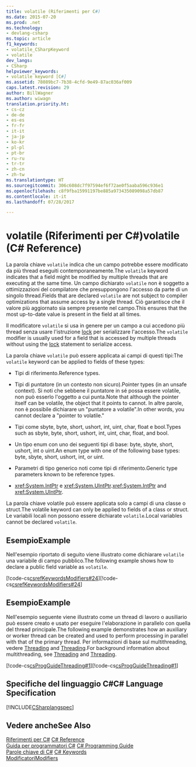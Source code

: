 ```yaml
---
title: volatile (Riferimenti per C#)
ms.date: 2015-07-20
ms.prod: .net
ms.technology:
- devlang-csharp
ms.topic: article
f1_keywords:
- volatile_CSharpKeyword
- volatile
dev_langs:
- CSharp
helpviewer_keywords:
- volatile keyword [C#]
ms.assetid: 78089bc7-7b38-4cfd-9e49-87ac036af009
caps.latest.revision: 29
author: BillWagner
ms.author: wiwagn
translation.priority.ht:
- cs-cz
- de-de
- es-es
- fr-fr
- it-it
- ja-jp
- ko-kr
- pl-pl
- pt-br
- ru-ru
- tr-tr
- zh-cn
- zh-tw
ms.translationtype: HT
ms.sourcegitcommit: 306c608dc7f97594ef6f72ae0f5aaba596c936e1
ms.openlocfilehash: c8f9fba15991197be885a973435089098a57db87
ms.contentlocale: it-it
ms.lasthandoff: 07/28/2017

---
```

# <a name="volatile-c-reference"></a><span data-ttu-id="e9a8c-102">volatile (Riferimenti per C#)</span><span class="sxs-lookup"><span data-stu-id="e9a8c-102">volatile (C# Reference)</span></span>
<span data-ttu-id="e9a8c-103">La parola chiave `volatile` indica che un campo potrebbe essere modificato da più thread eseguiti contemporaneamente.</span><span class="sxs-lookup"><span data-stu-id="e9a8c-103">The `volatile` keyword indicates that a field might be modified by multiple threads that are executing at the same time.</span></span> <span data-ttu-id="e9a8c-104">Un campo dichiarato `volatile` non è soggetto a ottimizzazioni del compilatore che presuppongono l'accesso da parte di un singolo thread.</span><span class="sxs-lookup"><span data-stu-id="e9a8c-104">Fields that are declared `volatile` are not subject to compiler optimizations that assume access by a single thread.</span></span> <span data-ttu-id="e9a8c-105">Ciò garantisce che il valore più aggiornato sia sempre presente nel campo.</span><span class="sxs-lookup"><span data-stu-id="e9a8c-105">This ensures that the most up-to-date value is present in the field at all times.</span></span>  
  
 <span data-ttu-id="e9a8c-106">Il modificatore `volatile` si usa in genere per un campo a cui accedono più thread senza usare l'istruzione [lock](../../../csharp/language-reference/keywords/lock-statement.md) per serializzare l'accesso.</span><span class="sxs-lookup"><span data-stu-id="e9a8c-106">The `volatile` modifier is usually used for a field that is accessed by multiple threads without using the [lock](../../../csharp/language-reference/keywords/lock-statement.md) statement to serialize access.</span></span>  
  
 <span data-ttu-id="e9a8c-107">La parola chiave `volatile` può essere applicata ai campi di questi tipi:</span><span class="sxs-lookup"><span data-stu-id="e9a8c-107">The `volatile` keyword can be applied to fields of these types:</span></span>  
  
-   <span data-ttu-id="e9a8c-108">Tipi di riferimento.</span><span class="sxs-lookup"><span data-stu-id="e9a8c-108">Reference types.</span></span>  
  
-   <span data-ttu-id="e9a8c-109">Tipi di puntatore (in un contesto non sicuro).</span><span class="sxs-lookup"><span data-stu-id="e9a8c-109">Pointer types (in an unsafe context).</span></span> <span data-ttu-id="e9a8c-110">Si noti che sebbene il puntatore in sé possa essere volatile, non può esserlo l'oggetto a cui punta.</span><span class="sxs-lookup"><span data-stu-id="e9a8c-110">Note that although the pointer itself can be volatile, the object that it points to cannot.</span></span> <span data-ttu-id="e9a8c-111">In altre parole, non è possibile dichiarare un "puntatore a volatile".</span><span class="sxs-lookup"><span data-stu-id="e9a8c-111">In other words, you cannot declare a "pointer to volatile."</span></span>  
  
-   <span data-ttu-id="e9a8c-112">Tipi come sbyte, byte, short, ushort, int, uint, char, float e bool.</span><span class="sxs-lookup"><span data-stu-id="e9a8c-112">Types such as sbyte, byte, short, ushort, int, uint, char, float, and bool.</span></span>  
  
-   <span data-ttu-id="e9a8c-113">Un tipo enum con uno dei seguenti tipi di base: byte, sbyte, short, ushort, int o uint.</span><span class="sxs-lookup"><span data-stu-id="e9a8c-113">An enum type with one of the following base types: byte, sbyte, short, ushort, int, or uint.</span></span>  
  
-   <span data-ttu-id="e9a8c-114">Parametri di tipo generico noti come tipi di riferimento.</span><span class="sxs-lookup"><span data-stu-id="e9a8c-114">Generic type parameters known to be reference types.</span></span>  
  
-   <span data-ttu-id="e9a8c-115"><xref:System.IntPtr> e <xref:System.UIntPtr>.</span><span class="sxs-lookup"><span data-stu-id="e9a8c-115"><xref:System.IntPtr> and <xref:System.UIntPtr>.</span></span>  
  
 <span data-ttu-id="e9a8c-116">La parola chiave volatile può essere applicata solo a campi di una classe o struct.</span><span class="sxs-lookup"><span data-stu-id="e9a8c-116">The volatile keyword can only be applied to fields of a class or struct.</span></span> <span data-ttu-id="e9a8c-117">Le variabili locali non possono essere dichiarate `volatile`.</span><span class="sxs-lookup"><span data-stu-id="e9a8c-117">Local variables cannot be declared `volatile`.</span></span>  
  
## <a name="example"></a><span data-ttu-id="e9a8c-118">Esempio</span><span class="sxs-lookup"><span data-stu-id="e9a8c-118">Example</span></span>  
 <span data-ttu-id="e9a8c-119">Nell'esempio riportato di seguito viene illustrato come dichiarare `volatile` una variabile di campo pubblico.</span><span class="sxs-lookup"><span data-stu-id="e9a8c-119">The following example shows how to declare a public field variable as `volatile`.</span></span>  
  
 <span data-ttu-id="e9a8c-120">[!code-cs[csrefKeywordsModifiers#24](../../../csharp/language-reference/keywords/codesnippet/CSharp/volatile_1.cs)]</span><span class="sxs-lookup"><span data-stu-id="e9a8c-120">[!code-cs[csrefKeywordsModifiers#24](../../../csharp/language-reference/keywords/codesnippet/CSharp/volatile_1.cs)]</span></span>  
  
## <a name="example"></a><span data-ttu-id="e9a8c-121">Esempio</span><span class="sxs-lookup"><span data-stu-id="e9a8c-121">Example</span></span>  
 <span data-ttu-id="e9a8c-122">Nell'esempio seguente viene illustrato come un thread di lavoro o ausiliario può essere creato e usato per eseguire l'elaborazione in parallelo con quella del thread principale.</span><span class="sxs-lookup"><span data-stu-id="e9a8c-122">The following example demonstrates how an auxiliary or worker thread can be created and used to perform processing in parallel with that of the primary thread.</span></span> <span data-ttu-id="e9a8c-123">Per informazioni di base sul multithreading, vedere [Threading](../../../standard/threading/index.md) and [Threading](http://msdn.microsoft.com/library/552f6c68-dbdb-4327-ae36-32cf9063d88c).</span><span class="sxs-lookup"><span data-stu-id="e9a8c-123">For background information about multithreading, see [Threading](../../../standard/threading/index.md) and [Threading](http://msdn.microsoft.com/library/552f6c68-dbdb-4327-ae36-32cf9063d88c).</span></span>  
  
 <span data-ttu-id="e9a8c-124">[!code-cs[csProgGuideThreading#1](../../../csharp/language-reference/keywords/codesnippet/CSharp/volatile_2.cs)]</span><span class="sxs-lookup"><span data-stu-id="e9a8c-124">[!code-cs[csProgGuideThreading#1](../../../csharp/language-reference/keywords/codesnippet/CSharp/volatile_2.cs)]</span></span>  
  
## <a name="c-language-specification"></a><span data-ttu-id="e9a8c-125">Specifiche del linguaggio C#</span><span class="sxs-lookup"><span data-stu-id="e9a8c-125">C# Language Specification</span></span>  
 [!INCLUDE[CSharplangspec](~/includes/csharplangspec-md.md)]  
  
## <a name="see-also"></a><span data-ttu-id="e9a8c-126">Vedere anche</span><span class="sxs-lookup"><span data-stu-id="e9a8c-126">See Also</span></span>  
 <span data-ttu-id="e9a8c-127">[Riferimenti per C#](../../../csharp/language-reference/index.md) </span><span class="sxs-lookup"><span data-stu-id="e9a8c-127">[C# Reference](../../../csharp/language-reference/index.md) </span></span>  
 <span data-ttu-id="e9a8c-128">[Guida per programmatori C#](../../../csharp/programming-guide/index.md) </span><span class="sxs-lookup"><span data-stu-id="e9a8c-128">[C# Programming Guide](../../../csharp/programming-guide/index.md) </span></span>  
 <span data-ttu-id="e9a8c-129">[Parole chiave di C#](../../../csharp/language-reference/keywords/index.md) </span><span class="sxs-lookup"><span data-stu-id="e9a8c-129">[C# Keywords](../../../csharp/language-reference/keywords/index.md) </span></span>  
 [<span data-ttu-id="e9a8c-130">Modificatori</span><span class="sxs-lookup"><span data-stu-id="e9a8c-130">Modifiers</span></span>](../../../csharp/language-reference/keywords/modifiers.md)

